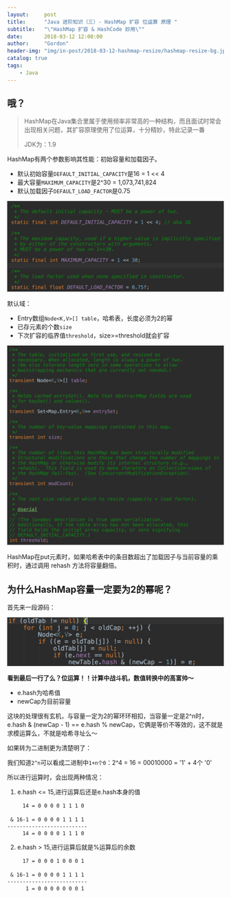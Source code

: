 ```yaml
---
layout:     post
title:      "Java 进阶知识（三）- HashMap 扩容 位运算 原理 "
subtitle:   "\"HashMap 扩容 & HashCode 妙用\""
date:       2018-03-12 12:00:00
author:     "Gordon"
header-img: "img/in-post/2018-03-12-hashmap-resize/hashmap-resize-bg.jpg"
catalog: true
tags:
    - Java
---
```


## 哦？

> HashMap在Java集合里属于使用频率非常高的一种结构，而且面试时常会出现相关问题，其扩容原理使用了位运算，十分精妙，特此记录一番
> 
> JDK为：1.9

HashMap有两个参数影响其性能：初始容量和加载因子。
* 默认初始容量`DEFAULT_INITIAL_CAPACITY`是16 = 1 << 4
* 最大容量`MAXIMUM_CAPACITY`是2^30 = 1,073,741,824
* 默认加载因子`DEFAULT_LOAD_FACTOR`是0.75

![](/img/in-post/2018-03-12-hashmap-resize/hashmap-cap.png)

默认域：
* Entry数组`Node<K,V>[] table`，哈希表，长度必须为2的幂  
* 已存元素的个数`size`
* 下次扩容的临界值`threshold`，size>=threshold就会扩容 

![](/img/in-post/2018-03-12-hashmap-resize/hashmap-fields.png)

HashMap在put元素时，如果哈希表中的条目数超出了加载因子与当前容量的乘积时，通过调用 rehash 方法将容量翻倍。

## 为什么HashMap容量一定要为2的幂呢？

首先来一段源码：

![](/img/in-post/2018-03-12-hashmap-resize/hashmap-&.png)

**看到最后一行了么？位运算！！计算中战斗机，数值转换中的高富帅～**

* e.hash为哈希值
* newCap为目前容量

这块的处理很有玄机，与容量一定为2的幂环环相扣，当容量一定是2^n时，e.hash & (newCap - 1) == e.hash % newCap，它俩是等价不等效的，这不就是求模运算么，不就是哈希寻址么～

如果转为二进制更为清楚明了：

我们知道`2^n`可以看成二进制中`1+n个0`：2^4 = 16 = 00010000 =  '1' + 4个 '0'

所以进行运算时，会出现两种情况：

1. e.hash <= 15,进行运算后还是e.hash本身的值

```
     14 = 0 0 0 0 1 1 1 0
    
 & 16-1 = 0 0 0 0 1 1 1 1
--------------------------
     14 = 0 0 0 0 1 1 1 0
```

2. e.hash > 15,进行运算后就是%运算后的余数

```
     17 = 0 0 0 1 0 0 0 1
    
 & 16-1 = 0 0 0 0 1 1 1 1
--------------------------
      1 = 0 0 0 0 0 0 0 1
```
